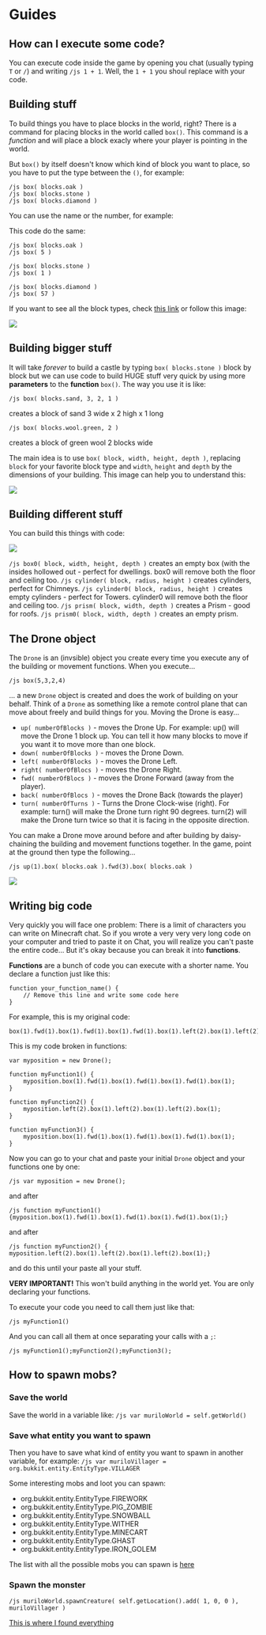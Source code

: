 # Guides

## How can I execute some code?

You can execute code inside the game by opening you chat (usually typing `T` or `/`) and writing `/js 1 + 1`. Well, the `1 + 1` you shoul replace with your code.

## Building stuff

To build things you have to place blocks in the world, right? There is a command for placing blocks in the world called `box()`. This command is a *function* and will place a block exacly where your player is pointing in the world.

But `box()` by itself doesn't know which kind of block you want to place, so you have to put the type between the `()`, for example:

	/js box( blocks.oak )
	/js box( blocks.stone )
	/js box( blocks.diamond )

You can use the name or the number, for example:

This code do the same: 

	/js box( blocks.oak ) 
	/js box( 5 )

	/js box( blocks.stone ) 
	/js box( 1 )

	/js box( blocks.diamond ) 
	/js box( 57 )


If you want to see all the block types, check [this link](https://github.com/walterhiggins/ScriptCraft/blob/master/src/main/js/modules/blocks.js) or follow this image:

![](https://github.com/walterhiggins/ScriptCraft/raw/master/docs/img/ypgpm_datavalues.png)

## Building bigger stuff

It will take *forever* to build a castle by typing `box( blocks.stone )` block by block but we can use code to build HUGE stuff very quick by using more **parameters** to the **function** `box()`. The way you use it is like:

	/js box( blocks.sand, 3, 2, 1 ) 
creates a block of sand 3 wide x 2 high x 1 long

	/js box( blocks.wool.green, 2 ) 
creates a block of green wool 2 blocks wide

The main idea is to use `box( block, width, height, depth )`, replacing `block` for your favorite block type and `width`, `height` and `depth` by the dimensions of your building. This image can help you to understand this:

![](https://github.com/walterhiggins/ScriptCraft/raw/master/docs/img/ypgpm_whd.jpg)

## Building different stuff

You can build this things with code:

![](https://github.com/walterhiggins/ScriptCraft/raw/master/docs/img/ypgpm_3dshapes.jpg)

`/js box0( block, width, height, depth )` creates an empty box (with the insides hollowed out - perfect for dwellings. box0 will remove both the floor and ceiling too.
`/js cylinder( block, radius, height )` creates cylinders, perfect for Chimneys.
`/js cylinder0( block, radius, height )` creates empty cylinders - perfect for Towers. cylinder0 will remove both the floor and ceiling too.
`/js prism( block, width, depth )` creates a Prism - good for roofs.
`/js prism0( block, width, depth )` creates an empty prism.

## The Drone object

The `Drone` is an (invsible) object you create every time you execute any of the building or movement functions. When you execute...

	/js box(5,3,2,4)

... a new `Drone` object is created and does the work of building on your behalf. Think of a `Drone` as something like a remote control plane that can move about freely and build things for you. Moving the Drone is easy...

- `up( numberOfBlocks )` - moves the Drone Up. For example: up() will move the Drone 1 block up. You can tell it how many blocks to move if you want it to move more than one block.
- `down( numberOfBlocks )` - moves the Drone Down.
- `left( numberOfBlocks )` - moves the Drone Left.
- `right( numberOfBlocs )` - moves the Drone Right.
- `fwd( numberOfBlocs )` - moves the Drone Forward (away from the player).
- `back( numberOfBlocs )` - moves the Drone Back (towards the player)
- `turn( numberOfTurns )` - Turns the Drone Clock-wise (right). For example: turn() will make the Drone turn right 90 degrees. turn(2) will make the Drone turn twice so that it is facing in the opposite direction.

You can make a Drone move around before and after building by daisy-chaining the building and movement functions together. In the game, point at the ground then type the following...

	/js up(1).box( blocks.oak ).fwd(3).box( blocks.oak )

![](https://github.com/walterhiggins/ScriptCraft/raw/master/docs/img/ypgpm_2boxes.png)

## Writing big code

Very quickly you will face one problem: There is a limit of characters you can write on Minecraft chat. So if you wrote a very very very long code on your computer and tried to paste it on Chat, you will realize you can't paste the entire code... But it's okay because you can break it into **functions**.

**Functions** are a bunch of code you can execute with a shorter name. You declare a function just like this:

	function your_function_name() {
		// Remove this line and write some code here
	}


For example, this is my original code:

	box(1).fwd(1).box(1).fwd(1).box(1).fwd(1).box(1).left(2).box(1).left(2).box(1).left(2).box(1).box(1).fwd(1).box(1).fwd(1).box(1).fwd(1).box(1)

This is my code broken in functions:

	var myposition = new Drone();

	function myFunction1() {
		myposition.box(1).fwd(1).box(1).fwd(1).box(1).fwd(1).box(1);
	}

	function myFunction2() {
		myposition.left(2).box(1).left(2).box(1).left(2).box(1);
	}

	function myFunction3() {
		myposition.box(1).fwd(1).box(1).fwd(1).box(1).fwd(1).box(1);
	}

Now you can go to your chat and paste your initial `Drone` object and your functions one by one:

	/js var myposition = new Drone();

and after

	/js function myFunction1() {myposition.box(1).fwd(1).box(1).fwd(1).box(1).fwd(1).box(1);}

and after

	/js function myFunction2() { myposition.left(2).box(1).left(2).box(1).left(2).box(1);}

and do this until your paste all your stuff.

**VERY IMPORTANT!** This won't build anything in the world yet. You are only declaring your functions.

To execute your code you need to call them just like that:

	/js myFunction1()

And you can call all them at once separating your calls with a `;`:

	/js myFunction1();myFunction2();myFunction3();

## How to spawn mobs?

### Save the world

Save the world in a variable like:
`/js var muriloWorld = self.getWorld()`

### Save what entity you want to spawn

Then you have to save what kind of entity you want to spawn in another variable, for example:
`/js var muriloVillager = org.bukkit.entity.EntityType.VILLAGER`

Some interesting mobs and loot you can spawn:
- org.bukkit.entity.EntityType.FIREWORK
- org.bukkit.entity.EntityType.PIG_ZOMBIE
- org.bukkit.entity.EntityType.SNOWBALL
- org.bukkit.entity.EntityType.WITHER
- org.bukkit.entity.EntityType.MINECART
- org.bukkit.entity.EntityType.GHAST
- org.bukkit.entity.EntityType.IRON_GOLEM

The list with all the possible mobs you can spawn is [here](http://jd.bukkit.org/rb/apidocs/org/bukkit/entity/EntityType.html)

### Spawn the monster

`/js muriloWorld.spawnCreature( self.getLocation().add( 1, 0, 0 ), muriloVillager )`

[This is where I found everything](http://dullahansoftware.wordpress.com/2013/02/11/scriptcrafting-a-quest-in-minecraft/)
